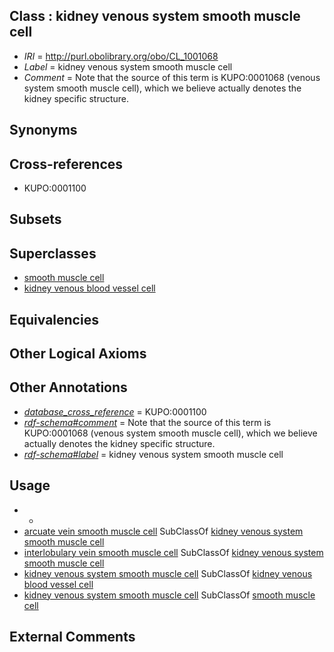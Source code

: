 
## Class : kidney venous system smooth muscle cell

 * *IRI* = http://purl.obolibrary.org/obo/CL_1001068
 * *Label* = kidney venous system smooth muscle cell
 * *Comment* = Note that the source of this term is KUPO:0001068 (venous system smooth muscle cell), which we believe actually denotes the kidney specific structure.

## Synonyms


## Cross-references

 * KUPO:0001100

## Subsets


## Superclasses

 * [smooth muscle cell](../../CL/92/CL_0000192.md)
 * [kidney venous blood vessel cell](../../CL/93/CL_1000893.md)

## Equivalencies


## Other Logical Axioms


## Other Annotations

 * *[database_cross_reference](../../ef/oboInOwl#hasDbXref.md)* = KUPO:0001100
 * *[rdf-schema#comment](../../nt/rdf-schema#comment.md)* = Note that the source of this term is KUPO:0001068 (venous system smooth muscle cell), which we believe actually denotes the kidney specific structure.
 * *[rdf-schema#label](../../el/rdf-schema#label.md)* = kidney venous system smooth muscle cell

## Usage

 * -
 * [arcuate vein smooth muscle cell](../../CL/21/CL_1001221.md) SubClassOf [kidney venous system smooth muscle cell](../../CL/68/CL_1001068.md)
 * [interlobulary vein smooth muscle cell](../../CL/24/CL_1001224.md) SubClassOf [kidney venous system smooth muscle cell](../../CL/68/CL_1001068.md)
 * [kidney venous system smooth muscle cell](../../CL/68/CL_1001068.md) SubClassOf [kidney venous blood vessel cell](../../CL/93/CL_1000893.md)
 * [kidney venous system smooth muscle cell](../../CL/68/CL_1001068.md) SubClassOf [smooth muscle cell](../../CL/92/CL_0000192.md)

## External Comments

